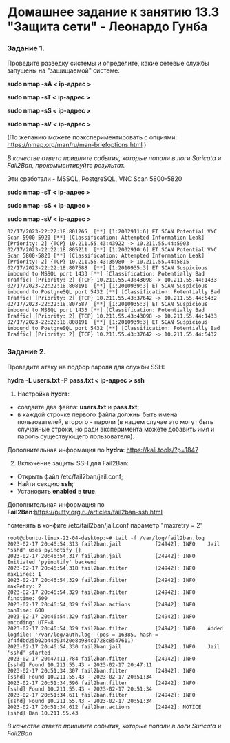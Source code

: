 # Домашнее задание к занятию 13.3 "Защита сети" - Леонардо Гунба

### Задание 1.

Проведите разведку системы и определите, какие сетевые службы запущены на "защищаемой" системе:

**sudo nmap -sA < ip-адрес >**

**sudo nmap -sT < ip-адрес >**

**sudo nmap -sS < ip-адрес >**

**sudo nmap -sV < ip-адрес >**

(По желанию можете поэкспериментировать с опциями: https://nmap.org/man/ru/man-briefoptions.html )


*В качестве ответа пришлите события, которые попали в логи Suricata и Fail2Ban, прокомментируйте результат.*


Эти сработали - MSSQL, PostgreSQL, VNC Scan 5800-5820

**sudo nmap -sT < ip-адрес >**

**sudo nmap -sS < ip-адрес >**

**sudo nmap -sV < ip-адрес >**

```
02/17/2023-22:22:18.801265  [**] [1:2002911:6] ET SCAN Potential VNC Scan 5900-5920 [**] [Classification: Attempted Information Leak] [Priority: 2] {TCP} 10.211.55.43:43922 -> 10.211.55.44:5903
02/17/2023-22:22:18.805211  [**] [1:2002910:6] ET SCAN Potential VNC Scan 5800-5820 [**] [Classification: Attempted Information Leak] [Priority: 2] {TCP} 10.211.55.43:35980 -> 10.211.55.44:5815
02/17/2023-22:22:18.807588  [**] [1:2010935:3] ET SCAN Suspicious inbound to MSSQL port 1433 [**] [Classification: Potentially Bad Traffic] [Priority: 2] {TCP} 10.211.55.43:43098 -> 10.211.55.44:1433
02/17/2023-22:22:18.808191  [**] [1:2010939:3] ET SCAN Suspicious inbound to PostgreSQL port 5432 [**] [Classification: Potentially Bad Traffic] [Priority: 2] {TCP} 10.211.55.43:37642 -> 10.211.55.44:5432
02/17/2023-22:22:18.807587  [**] [1:2010935:3] ET SCAN Suspicious inbound to MSSQL port 1433 [**] [Classification: Potentially Bad Traffic] [Priority: 2] {TCP} 10.211.55.43:43098 -> 10.211.55.44:1433
02/17/2023-22:22:18.808191  [**] [1:2010939:3] ET SCAN Suspicious inbound to PostgreSQL port 5432 [**] [Classification: Potentially Bad Traffic] [Priority: 2] {TCP} 10.211.55.43:37642 -> 10.211.55.44:5432
```


### Задание 2.

Проведите атаку на подбор пароля для службы SSH:

**hydra -L users.txt -P pass.txt < ip-адрес > ssh**

1. Настройка **hydra**: 
 
 - создайте два файла: **users.txt** и **pass.txt**;
 - в каждой строчке первого файла должны быть имена пользователей, второго - пароли (в нашем случае это могут быть случайные строки, но ради эксперимента можете добавить имя и пароль существующего пользователя).

Дополнительная информация по **hydra**: https://kali.tools/?p=1847

2. Включение защиты SSH для Fail2Ban:

-  Открыть файл /etc/fail2ban/jail.conf;
-  Найти секцию **ssh**;
-  Установить **enabled**  в **true**.

Дополнительная информация по **Fail2Ban**:https://putty.org.ru/articles/fail2ban-ssh.html

поменять в конфиге /etc/fail2ban/jail.conf параметр "maxretry = 2"

```
root@ubuntu-linux-22-04-desktop:~# tail -f /var/log/fail2ban.log 
2023-02-17 20:46:54,313 fail2ban.jail           [24942]: INFO    Jail 'sshd' uses pyinotify {}
2023-02-17 20:46:54,317 fail2ban.jail           [24942]: INFO    Initiated 'pyinotify' backend
2023-02-17 20:46:54,318 fail2ban.filter         [24942]: INFO      maxLines: 1
2023-02-17 20:46:54,329 fail2ban.filter         [24942]: INFO      maxRetry: 2
2023-02-17 20:46:54,329 fail2ban.filter         [24942]: INFO      findtime: 600
2023-02-17 20:46:54,329 fail2ban.actions        [24942]: INFO      banTime: 600
2023-02-17 20:46:54,329 fail2ban.filter         [24942]: INFO      encoding: UTF-8
2023-02-17 20:46:54,329 fail2ban.filter         [24942]: INFO    Added logfile: '/var/log/auth.log' (pos = 16385, hash = 2f4fdbd25b02b44d93420e8b984c1728c8547611)
2023-02-17 20:46:54,330 fail2ban.jail           [24942]: INFO    Jail 'sshd' started
2023-02-17 20:47:11,784 fail2ban.filter         [24942]: INFO    [sshd] Found 10.211.55.43 - 2023-02-17 20:47:11
2023-02-17 20:51:34,307 fail2ban.filter         [24942]: INFO    [sshd] Found 10.211.55.43 - 2023-02-17 20:51:34
2023-02-17 20:51:34,596 fail2ban.filter         [24942]: INFO    [sshd] Found 10.211.55.43 - 2023-02-17 20:51:34
2023-02-17 20:51:34,611 fail2ban.filter         [24942]: INFO    [sshd] Found 10.211.55.43 - 2023-02-17 20:51:34
2023-02-17 20:51:34,612 fail2ban.actions        [24942]: NOTICE  [sshd] Ban 10.211.55.43
```

*В качестве ответа пришлите события, которые попали в логи Suricata и Fail2Ban*